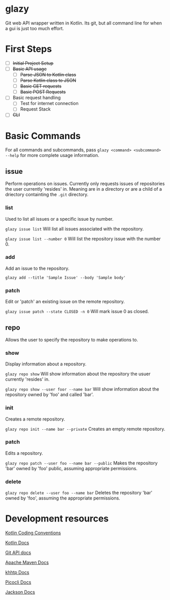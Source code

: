 # glazy
Git web API wrapper written in Kotlin. Its git, but all command line for when a gui is just too much effort.

# First Steps
- [ ] ~~Initial Project Setup~~
- [ ] ~~Basic API usage~~
  - [ ] ~~Parse JSON to Kotlin class~~
  - [ ] ~~Parse Kotlin class to JSON~~
  - [ ] ~~Basic GET requests~~
  - [ ] ~~Basic POST Requests~~
- [ ] Basic request handling
  - [ ] Test for internet connection
  - [ ] Request Stack
- [ ] ~~CLI~~

# Basic Commands
For all commands and subcommands, pass `glazy <command> <subcommand> --help` for more complete usage information.
## issue
Perform operations on issues. Currently only requests issues of repositories the user currently 'resides' in. Meaning are in a directory or are a child of a driectory containting the `.git` directory.
### list
Used to list all issues or a specific issue by number.

`glazy issue list` Will list all issues associated with the repository.

`glazy issue list --number 0` Will list the repository issue with the number 0.
### add
Add an issue to the repository.

`glazy add --title 'Sample Issue' --body 'Sample body'`
### patch
Edit or 'patch' an existing issue on the remote repository.

`glazy issue patch --state CLOSED -n 0` Will mark issue 0 as closed.

## repo
Allows the user to specify the repository to make operations to.
### show
Display information about a repository.

`glazy repo show` Will show information about the repository the usuer currently 'resides' in.

`glazy repo show --user foor --name bar` Will show information about the repository owned by 'foo' and called 'bar'.
### init
Creates a remote repository.

`glazy repo init --name bar --private` Creates an empty remote repository.
### patch
Edits a repository.

`glazy repo patch --user foo --name bar --public` Makes the repository 'bar' owned by 'foo' public, assuming appropriate permissions.
### delete
`glazy repo delete --user foo --name bar` Deletes the repository 'bar' owned by 'foo', assuming the appropriate permissions.

# Development resources
[Kotlin Coding Conventions](https://kotlinlang.org/docs/reference/coding-conventions.html)

[Kotlin Docs](https://kotlinlang.org/docs/reference/)

[Git API docs](https://developer.github.com/v3/)

[Apache Maven Docs](https://maven.apache.org/guides/getting-started/index.html)

[khhtp Docs](https://khttp.readthedocs.io/en/latest/)

[Picocli Docs](https://picocli.info/)

[Jackson Docs](https://github.com/FasterXML/jackson-docs)
